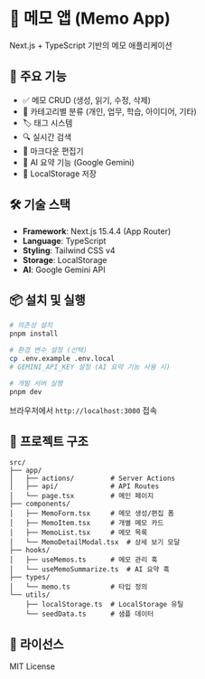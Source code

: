 # 📝 메모 앱 (Memo App)

Next.js + TypeScript 기반의 메모 애플리케이션

## 🚀 주요 기능

- ✅ 메모 CRUD (생성, 읽기, 수정, 삭제)
- 📂 카테고리별 분류 (개인, 업무, 학습, 아이디어, 기타)
- 🏷️ 태그 시스템
- 🔍 실시간 검색
- 📝 마크다운 편집기
- 🤖 AI 요약 기능 (Google Gemini)
- 💾 LocalStorage 저장

## 🛠 기술 스택

- **Framework**: Next.js 15.4.4 (App Router)
- **Language**: TypeScript
- **Styling**: Tailwind CSS v4
- **Storage**: LocalStorage
- **AI**: Google Gemini API

## 📦 설치 및 실행

```bash
# 의존성 설치
pnpm install

# 환경 변수 설정 (선택)
cp .env.example .env.local
# GEMINI_API_KEY 설정 (AI 요약 기능 사용 시)

# 개발 서버 실행
pnpm dev
```

브라우저에서 `http://localhost:3000` 접속

## 📁 프로젝트 구조

```
src/
├── app/
│   ├── actions/         # Server Actions
│   ├── api/             # API Routes
│   └── page.tsx         # 메인 페이지
├── components/
│   ├── MemoForm.tsx     # 메모 생성/편집 폼
│   ├── MemoItem.tsx     # 개별 메모 카드
│   ├── MemoList.tsx     # 메모 목록
│   └── MemoDetailModal.tsx  # 상세 보기 모달
├── hooks/
│   ├── useMemos.ts      # 메모 관리 훅
│   └── useMemoSummarize.ts  # AI 요약 훅
├── types/
│   └── memo.ts          # 타입 정의
└── utils/
    ├── localStorage.ts  # LocalStorage 유틸
    └── seedData.ts      # 샘플 데이터
```

## 📄 라이선스

MIT License

